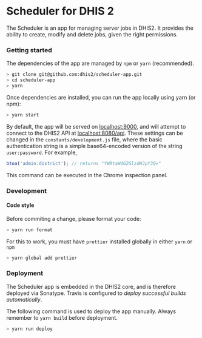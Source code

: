 # Scheduler for DHIS 2

The Scheduler is an app for managing server jobs in DHIS2. It provides the ability to create, modify and delete jobs, given the right permissions.

### Getting started

The dependencies of the app are managed by `npm` or `yarn` (recommended).

```bash
> git clone git@github.com:dhis2/scheduler-app.git
> cd scheduler-app
> yarn
```

Once dependencies are installed, you can run the app locally using yarn (or npm):

```bash
> yarn start
```

By default, the app will be served on [localhost:9000](http://localhost:9000), and will attempt to connect to the DHIS2 API at [localhost:8080/api](http://localhost:8080/api). These settings can be changed in the `constants/development.js` file, where the basic authentication string is a simple base64-encoded version of the string `user:password`. For example,

```javascript
btoa('admin:district'); // returns "YWRtaW46ZGlzdHJpY3Q="
```

This command can be executed in the Chrome inspection panel.

### Development

#### Code style

Before commiting a change, please format your code:

```bash
> yarn run format
```

For this to work, you must have `prettier` installed globally in either `yarn` or `npm`

```bash
> yarn global add prettier
```

### Deployment

The Scheduler app is embedded in the DHIS2 core, and is therefore deployed via Sonatype. Travis is configured to *deploy successful builds automatically*.

The following command is used to deploy the app manually. Always remember to `yarn build` before deployment.

```bash
> yarn run deploy
```
